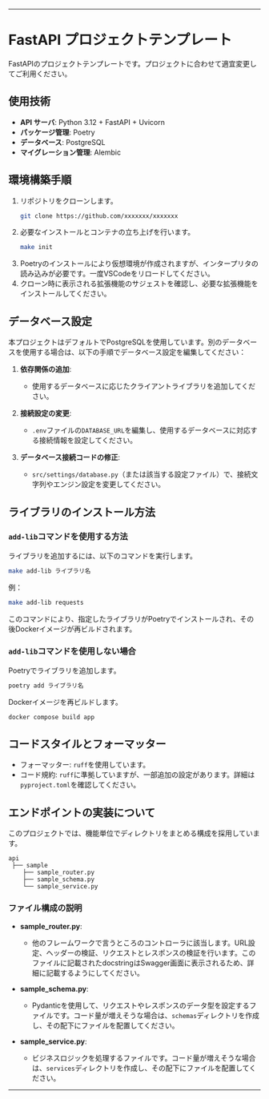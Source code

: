 
---

# FastAPI プロジェクトテンプレート
FastAPIのプロジェクトテンプレートです。プロジェクトに合わせて適宜変更してご利用ください。

## 使用技術

- **API サーバ**: Python 3.12 + FastAPI + Uvicorn  
- **パッケージ管理**: Poetry  
- **データベース**: PostgreSQL  
- **マイグレーション管理**: Alembic

## 環境構築手順

1. リポジトリをクローンします。
   ```bash
   git clone https://github.com/xxxxxxx/xxxxxxx
   ```
2. 必要なインストールとコンテナの立ち上げを行います。
   ```bash
   make init
   ```
3. Poetryのインストールにより仮想環境が作成されますが、インタープリタの読み込みが必要です。一度VSCodeをリロードしてください。
4. クローン時に表示される拡張機能のサジェストを確認し、必要な拡張機能をインストールしてください。

## データベース設定

本プロジェクトはデフォルトでPostgreSQLを使用しています。別のデータベースを使用する場合は、以下の手順でデータベース設定を編集してください：

1. **依存関係の追加**:
   - 使用するデータベースに応じたクライアントライブラリを追加してください。

2. **接続設定の変更**:
   - `.env`ファイルの`DATABASE_URL`を編集し、使用するデータベースに対応する接続情報を設定してください。

3. **データベース接続コードの修正**:
   - `src/settings/database.py`（または該当する設定ファイル）で、接続文字列やエンジン設定を変更してください。

## ライブラリのインストール方法

### `add-lib`コマンドを使用する方法

ライブラリを追加するには、以下のコマンドを実行します。

```bash
make add-lib ライブラリ名
```

例：
```bash
make add-lib requests
```
このコマンドにより、指定したライブラリがPoetryでインストールされ、その後Dockerイメージが再ビルドされます。

### `add-lib`コマンドを使用しない場合

Poetryでライブラリを追加します。
```bash
poetry add ライブラリ名
```
Dockerイメージを再ビルドします。
```bash
docker compose build app
```

## コードスタイルとフォーマッター
- フォーマッター: `ruff`を使用しています。
- コード規約: `ruff`に準拠していますが、一部追加の設定があります。詳細は`pyproject.toml`を確認してください。

## エンドポイントの実装について

このプロジェクトでは、機能単位でディレクトリをまとめる構成を採用しています。

```
api
 ├── sample
    ├── sample_router.py
    ├── sample_schema.py
    └── sample_service.py
```

### ファイル構成の説明

- **sample_router.py**:
  - 他のフレームワークで言うところのコントローラに該当します。URL設定、ヘッダーの検証、リクエストとレスポンスの検証を行います。このファイルに記載されたdocstringはSwagger画面に表示されるため、詳細に記載するようにしてください。

- **sample_schema.py**:
  - Pydanticを使用して、リクエストやレスポンスのデータ型を設定するファイルです。コード量が増えそうな場合は、`schemas`ディレクトリを作成し、その配下にファイルを配置してください。

- **sample_service.py**:
  - ビジネスロジックを処理するファイルです。コード量が増えそうな場合は、`services`ディレクトリを作成し、その配下にファイルを配置してください。

---
